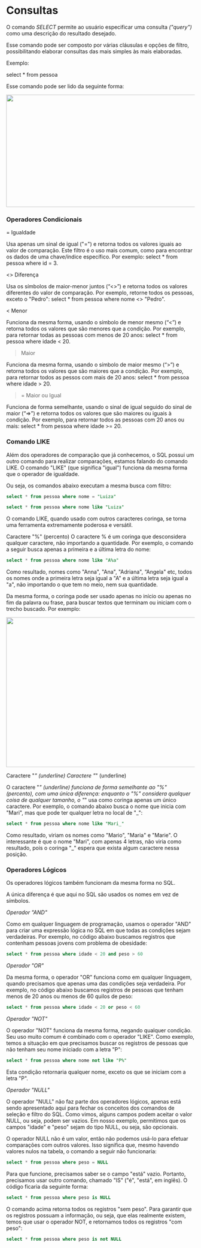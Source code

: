# Consultas


O comando *SELECT* permite ao usuário especificar uma consulta *("query")* como uma descrição do resultado desejado. 

Esse comando pode ser composto por várias cláusulas e opções de filtro, possibilitando elaborar consultas das mais simples às mais elaboradas.

Exemplo:

select * from pessoa

Esse comando pode ser lido da seguinte forma:

<p align="">
  <img alt="" src="https://github.com/rxaviersantos/software-testing/assets/85380530/ee7309f9-7d19-4ffb-8fe3-af9613a98633" " height="300px" width="520px"> </p>

### Operadores Condicionais

= Igualdade

Usa apenas um sinal de igual ("=") e retorna todos os valores iguais ao valor de comparação. Este filtro é o uso mais comum, como para encontrar os dados de uma chave/índice específico. Por exemplo: select * from pessoa where id = 3.

<> Diferença

Usa os símbolos de maior-menor juntos (“<>”) e retorna todos os valores diferentes do valor de comparação. Por exemplo, retorne todos os pessoas, exceto o "Pedro": select * from pessoa where nome <> "Pedro".

< Menor

Funciona da mesma forma, usando o símbolo de menor mesmo (“<”) e retorna todos os valores que são menores que a condição. Por exemplo, para retornar todas as pessoas com menos de 20 anos: select * from pessoa where idade < 20.

> Maior

Funciona da mesma forma, usando o símbolo de maior mesmo (“>”) e retorna todos os valores que são maiores que a condição. Por exemplo, para retornar todos as pessos com mais de 20 anos: select * from pessoa where idade > 20.

>= Maior ou Igual

Funciona de forma semelhante, usando o sinal de igual seguido do sinal de maior (“=>”) e retorna todos os valores que são maiores ou iguais à condição. Por exemplo, para retornar todos as pessoas com 20 anos ou mais: select * from pessoa where idade >= 20.


### Comando LIKE

Além dos operadores de comparação que já conhecemos, o SQL possui um outro comando para realizar comparações, estamos falando do comando LIKE. O comando "LIKE" (que significa "igual") funciona da mesma forma que o operador de igualdade.

Ou seja, os comandos abaixo executam a mesma busca com filtro:

````sql
select * from pessoa where nome = "Luiza"

select * from pessoa where nome like "Luiza"
``````



O comando LIKE, quando usado com outros caracteres coringa, se torna uma ferramenta extremamente poderosa e versátil.

Caractere "%" (percento)
O caractere % é um coringa que desconsidera qualquer caractere, não importando a quantidade. Por exemplo, o comando a seguir busca apenas a primeira e a última letra do nome:


```sql
select * from pessoa where nome like "A%a"
````

Como resultado, nomes como "Anna", "Ana", "Adriana", “Angela" etc, todos os nomes onde a primeira letra seja igual a "A" e a última letra seja igual a "a", não importando o que tem no meio, nem sua quantidade.

 

Da mesma forma, o coringa pode ser usado apenas no início ou apenas no fim da palavra ou frase, para buscar textos que terminam ou iniciam com o trecho buscado. Por exemplo:

<p align="">
  <img alt="" src="https://github.com/rxaviersantos/software-testing/assets/85380530/50b80628-5299-4182-a041-e38a26a6f6f8" " height="400px" width="520px"> </p>


Caractere "_" (underline)
Caractere "_" (underline)

 

O caractere "_" (underline) funciona de forma semelhante ao "%" (percento), com uma única diferença: enquanto o "%" considera qualquer coisa de qualquer tamanho, o "_" usa como coringa apenas um único caractere. Por exemplo, o comando abaixo busca o nome que inicia com "Mari", mas que pode ter qualquer letra no local de "_":

 
```sql
select * from pessoa where nome like "Mari_"
```

Como resultado, viriam os nomes como "Mario", "Maria" e "Marie". O interessante é que o nome "Mari", com apenas 4 letras, não viria como resultado, pois o coringa "_" espera que exista algum caractere nessa posição.

### Operadores Lógicos

Os operadores lógicos também funcionam da mesma forma no SQL. 

A única diferença é que aqui no SQL são usados os nomes em vez de símbolos.

*Operador "AND"*

Como em qualquer linguagem de programação, usamos o operador "AND" para criar uma expressão lógica no SQL em que todas as condições sejam verdadeiras. Por exemplo, no código abaixo buscamos registros que contenham pessoas jovens com problema de obesidade:

```sql
select * from pessoa where idade < 20 and peso > 60
```

*Operador "OR"*

Da mesma forma, o operador "OR" funciona como em qualquer linguagem, quando precisamos que apenas uma das condições seja verdadeira. Por exemplo, no código abaixo buscamos registros de pessoas que tenham menos de 20 anos ou menos de 60 quilos de peso:

```sql 
select * from pessoa where idade < 20 or peso < 60
```

*Operador "NOT"*

O operador "NOT" funciona da mesma forma, negando qualquer condição. Seu uso muito comum é combinado com o operador "LIKE". Como exemplo, temos a situação em que precisamos buscar os registros de pessoas que não tenham seu nome iniciado com a letra "P":

```sql 
select * from pessoa where nome not like "P%"
```

Esta condição retornaria qualquer nome, exceto os que se iniciam com a letra "P".

*Operador "NULL"*

O operador "NULL" não faz parte dos operadores lógicos, apenas está sendo apresentado aqui para fechar os conceitos dos comandos de seleção e filtro do SQL. Como vimos, alguns campos podem aceitar o valor NULL, ou seja, podem ser vazios. Em nosso exemplo, permitimos que os campos "idade" e "peso" sejam do tipo NULL, ou seja, são opcionais.


O operador NULL não é um valor, então não podemos usá-lo para efetuar comparações com outros valores. Isso significa que, mesmo havendo valores nulos na tabela, o comando a seguir não funcionaria:

```sql 
select * from pessoa where peso = NULL
```

Para que funcione, precisamos saber se o campo "está" vazio. Portanto, precisamos usar outro comando, chamado "IS" ("é", "está", em inglês). O código ficaria da seguinte forma:


```sql 
select * from pessoa where peso is NULL
```

O comando acima retorna todos os registros "sem peso". Para garantir que os registros possuam a informação, ou seja, que elas realmente existem, temos que usar o operador NOT, e retornamos todos os registros "com peso":


```sql 
select * from pessoa where peso is not NULL
```